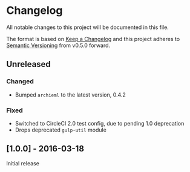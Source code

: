# Changelog
All notable changes to this project will be documented in this file.

The format is based on [Keep a Changelog](http://keepachangelog.com/)
and this project adheres to [Semantic Versioning](http://semver.org/) from v0.5.0 forward.

## Unreleased
### Changed
- Bumped `archieml` to the latest version, 0.4.2

### Fixed
- Switched to CircleCI 2.0 test config, due to pending 1.0 deprecation
- Drops deprecated `gulp-util` module

## [1.0.0] - 2016-03-18

Initial release

[Unreleased]: https://github.com/DallasMorningNews/generator-dmninteractives/compare/v1.1.0...HEAD
[1.1.0]: https://github.com/DallasMorningNews/generator-dmninteractives/compare/v1.0.0...v1.1.0
